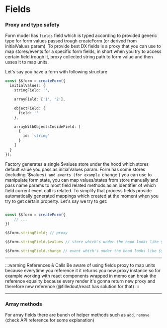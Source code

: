 # Fields

### Proxy and type safety

Form model has `fields` field which is typed according to provided generic type for form values passed trough createForm (or derived from initialValues param). To provide best DX fields is a proxy that you can use to map stores/events for a specific form fields, in short when you try to access certain field trough it, proxy collected string path to form value and then usses it to map units.

Let's say you have a form with following structure

```typescript
const $$form = createForm({
  initialValues: {
    stringField: '',

    arrayField: ['1', '2'],

    objectField: {
      field: ''
    },

    arrayWithObjectsInsideField: [
      {
        id: 'string'
      }
    ]
  }
});
```

Factory generates a single $values store under the hood which stores default value you pass as initialValues param. Form has some stores (including `$values`) and events (for example `change`) you can use to manipulate form state, you can map values/states from store manually and pass name params to most field related methods as an identifier of which field current event call is related. To simplify that process fields provide automatically generated mappings which created at the moment when you try to get certain property. Let's say we try to get:

```typescript

const $$form = createForm({
    // ...
})

$$form.stringField; // proxy

$$form.stringField.$values // store which's under the hood looks like $$form.$values.map(values => get(path, values) ?? null);

$$form.stringField.change // event which's under the hood looks like $$form.change.prepend((value) => ({name: path, value}))
```
---

:::warning References & Calls
Be aware of using fields proxy to map units because everytime you reference it it returns you new proxy instance so for example working with react components wrapped in memo can break the reference equality because every render it's gonna return new proxy and therefore new reference (@filledout/react has solution for that)
:::

---

### Array methods

For array fields there are bunch of helper methods such as `add`, `remove` (check API reference for some explanation)
